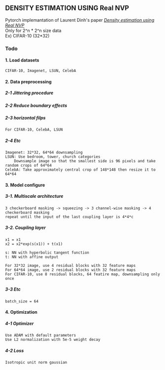 ## DENSITY ESTIMATION USING Real NVP  
Pytorch implemantation of Laurent Dinh's paper [*Density estimation using Real NVP*](https://arxiv.org/abs/1605.08803)  
Only for 2^n * 2^n size data  
Ex) CIFAR-10 (32*32)  


### Todo  
#### 1. Load datasets  
    CIFAR-10, Imagenet, LSUN, CelebA  
#### 2. Data preprocessing  
##### 2-1 Jittering procedure  
##### 2-2 Reduce boundary effects  
##### 2-3 horizontal filps  
    For CIFAR-10, CelebA, LSUN  
##### 2-4 Etc  
    Imagenet: 32*32, 64*64 downsampling  
    LSUN: Use bedroom, tower, church categories  
        Downsample image so that the smallest side is 96 pixels and take random crops of 64*64  
    CelebA: Take approximately central crop of 148*148 then resize it to 64*64  
#### 3. Model configure  
##### 3-1. Multiscale architecture  
    3 checkerboard masking -> squeezing -> 3 channel-wise masking -> 4 checkerboard masking  
    repeat until the input of the last coupling layer is 4*4*c  
##### 3-2. Coupling layer  
    x1 = x1  
    x2 = x2*exp(s(x1)) + t(x1)  

    s: NN with hyperbolic tangent function  
    t: NN with affine output  

    For 32*32 image, use 4 residual blocks with 32 feature maps  
    For 64*64 image, use 2 residual blocks with 32 feature maps  
    For CIFAR-10, use 8 residual blocks, 64 featire map, downsampling only once  
##### 3-3 Etc  
    batch_size = 64  
#### 4. Optimization  
##### 4-1 Optimizer  
    Use ADAM with default parameters  
    Use L2 normalization with 5e-5 weight decay  
##### 4-2 Loss  
    Isotropic unit norm gaussian  
